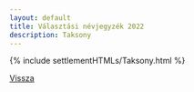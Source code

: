 ```yaml
---
layout: default
title: Választási névjegyzék 2022
description: Taksony
---
```


{% include settlementHTMLs/Taksony.html %}

[Vissza](../)
